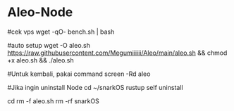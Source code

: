 # Aleo-Node
#cek vps
wget -qO- bench.sh | bash

#auto setup
wget -O aleo.sh https://raw.githubusercontent.com/Megumiiiiii/Aleo/main/aleo.sh && chmod +x aleo.sh && ./aleo.sh

#Untuk kembali, pakai command 
screen -Rd aleo

#Jika ingin uninstall Node
cd ~/snarkOS
rustup self uninstall

cd
rm -f aleo.sh
rm -rf snarkOS
